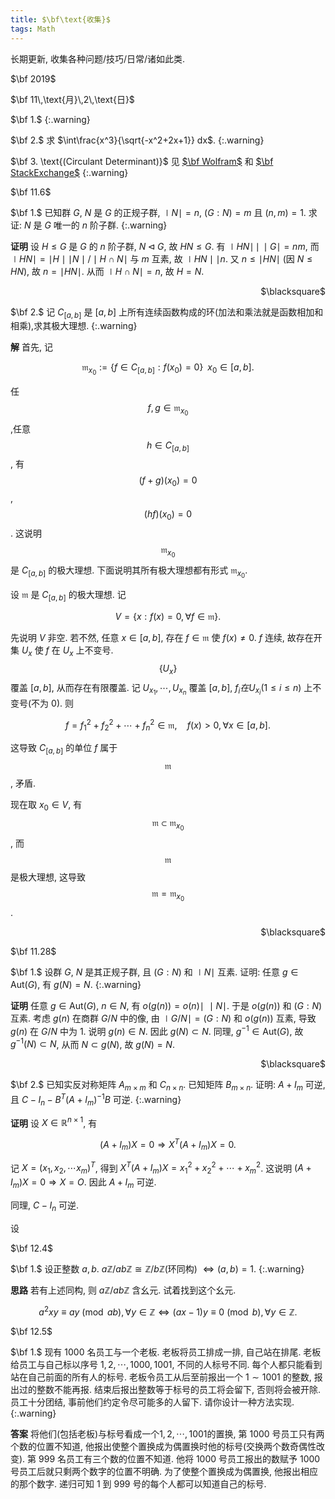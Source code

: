 ```yaml
---
title: $\bf\text{收集}$
tags: Math
---
```


长期更新, 收集各种问题/技巧/日常/诸如此类.

$\bf 2019$

$\bf 11\,\text{月}\,2\,\text{日}$

$\bf 1.$
{:.warning}

$\bf 2.$ 求 $\int\frac{x^3}{\sqrt{-x^2+2x+1}} dx$.
{:.warning}

$\bf 3. \text{(Circulant Determinant)}$ 见 [$\bf Wolfram$](http://mathworld.wolfram.com/CirculantDeterminant.html) 和 [$\bf StackExchange$](https://math.stackexchange.com/questions/386526/circular-determinant-problem)
{:.warning}

$\bf 11.6$

$\bf 1.$ 已知群 $G$, $N$ 是 $G$ 的正规子群, $\mid N\mid = n$, $(G:N)=m$ 且 $(n,m)=1$. 求证: $N$ 是 $G$ 唯一的 $n$ 阶子群.
{:.warning}

**证明** 设 $H \leqslant G$ 是 $G$ 的 $n$ 阶子群, $N \triangleleft G$, 故 $HN \leqslant G$. 有 $\mid HN\mid\, \mid\,  \mid G \mid = nm$, 而 $\mid HN \mid = \mid H \mid  \mid N \mid / \mid H\cap N \mid$ 与 $m$ 互素, 故 $\mid HN \mid \mid n$. 又 $n\le  \mid HN \mid$ (因 $N \leqslant HN$), 故 $n =   \mid HN \mid$. 从而 $\mid H\cap N \mid =n$, 故 $H=N$.
<p align="right">$\blacksquare$</p>

$\bf 2.$ 记 $C_{[a,b]}$ 是 $[a,b]$ 上所有连续函数构成的环(加法和乘法就是函数相加和相乘),求其极大理想.
{:.warning}

**解** 首先, 记

$$\mathfrak{m}_{x_0} := \{f \in C_{[a,b]}: f(x_0) = 0\}\,\,\, x_0 \in [a,b].$$

任$$f,g\in \mathfrak{m}_{x_0}$$,任意$$h \in C_{[a,b]}$$, 有$$(f+g)(x_0) = 0$$, $$(hf)(x_0) = 0$$. 这说明  $$\mathfrak{m}_{x_0}$$ 是 $C_{[a,b]}$ 的极大理想. 下面说明其所有极大理想都有形式 $\mathfrak{m}_{x_0}$.

设 $\mathfrak{m}$ 是 $C_{[a,b]}$ 的极大理想. 记

$$
	V = \{x : f(x) = 0, \forall f \in \mathfrak{m}\}.
$$

先说明 $V$ 非空. 若不然, 任意 $x \in [a,b]$, 存在 $f \in \mathfrak{m}$ 使 $f(x) \ne 0$. $f$ 连续, 故存在开集 $U_x$ 使 $f$ 在 $U_x$ 上不变号. $$\{U_x\}$$ 覆盖 $[a,b]$, 从而存在有限覆盖. 记 $U_{x_1},\cdots , U_{x_n}$ 覆盖 $[a,b]$, $f_i 在 U_{x_i} (1 \le i \le n)$ 上不变号(不为 $0$). 则

$$
	f = f_1^2 + f_2^2 + \cdots + f_n^2 \in \mathfrak{m}, \,\,\,\,\,\,\, f(x) > 0, \forall x \in [a,b].
$$

这导致 $C_{[a,b]}$ 的单位 $f$ 属于 $$\mathfrak{m}$$, 矛盾.

现在取 $x_0 \in V$, 有 $$\mathfrak{m} \subset \mathfrak{m}_{x_0}$$, 而 $$\mathfrak{m}$$ 是极大理想, 这导致 $$\mathfrak{m} = \mathfrak{m}_{x_0}$$.
<p align="right">$\blacksquare$</p>

$\bf 11.28$

$\bf 1.$ 设群 $G$, $N$ 是其正规子群, 且 $(G:N)$ 和 $\mid N \mid$ 互素. 证明: 任意 $g \in \mathrm{Aut}(G)$, 有 $g(N) = N$.
{:.warning}

**证明** 任意 $g \in \mathrm{Aut}(G)$, $n \in N$, 有 $o(g(n)) = o(n) \mid\,\,\mid N \mid$. 于是 $o(g(n))$ 和 $(G:N)$ 互素. 考虑 $g(n)$ 在商群 $G/N$ 中的像, 由 $\mid G/N\mid = (G:N)$ 和 $o(g(n))$ 互素, 导致 $g(n)$ 在 $G/N$ 中为 $1$. 说明 $g(n) \in N$. 因此 $g(N) \subset N$. 同理, $g^{-1}\in \mathrm{Aut}(G)$, 故 $g^{-1}(N) \subset N$, 从而 $N\subset g(N)$, 故 $g(N) = N$.
<p align="right">$\blacksquare$</p>

$\bf 2.$ 已知实反对称矩阵 $A_{m\times m}$ 和 $C_{n \times n}$. 已知矩阵 $B_{m \times n}$. 证明: $A+I_m$ 可逆,且 $C-I_n-B^T(A+I_m)^{-1}B$ 可逆.
{:.warning}

**证明** 设 $X \in \mathbb{R}^{n \times 1}$, 有

$$
(A+I_m)X = 0 \Longrightarrow X^T(A+I_m)X = 0.
$$

记 $X=(x_1,x_2,\cdots x_m)^T$, 得到 $X^T(A+I_m)X = x_1^2 + x_2^2 + \cdots + x_m^2$. 这说明 $(A+I_m)X = 0 \Rightarrow X = O$. 因此 $A+I_m$ 可逆.

同理, $C-I_n$ 可逆.

设

$\bf 12.4$

$\bf 1.$ 设正整数 $a,b$. $a\mathbb{Z}/ab\mathbb{Z} \cong \mathbb{Z}/b\mathbb{Z}$(环同构) $\Leftrightarrow (a,b)=1$.
{:.warning}

**思路** 若有上述同构, 则 $a\mathbb{Z}/ab\mathbb{Z}$ 含幺元. 试着找到这个幺元.

$$
a^2xy \equiv ay \pmod{ab}, \forall y \in \mathbb{Z} \Longleftrightarrow (ax-1)y \equiv 0 \pmod {b}, \forall y \in \mathbb{Z}.
$$

$\bf 12.5$

$\bf 1.$ 现有 $1000$ 名员工与一个老板. 老板将员工排成一排, 自己站在排尾. 老板给员工与自己标以序号 $1,2,\cdots, 1000,1001$, 不同的人标号不同. 每个人都只能看到站在自己前面的所有人的标号. 老板令员工从后至前报出一个 $1 \sim 1001$ 的整数, 报出过的整数不能再报. 结束后报出整数等于标号的员工将会留下, 否则将会被开除.  
员工十分团结, 事前他们约定令尽可能多的人留下. 请你设计一种方法实现.
{:.warning}

**答案** 将他们(包括老板)与标号看成一个$1,2,\cdots ,1001$的置换, 第 $1000$ 号员工只有两个数的位置不知道, 他报出使整个置换成为偶置换时他的标号(交换两个数奇偶性改变). 第 $999$ 名员工有三个数的位置不知道. 他将 $1000$ 号员工报出的数赋予 $1000$ 号员工后就只剩两个数字的位置不明确. 为了使整个置换成为偶置换, 他报出相应的那个数字. 递归可知 $1$ 到 $999$ 号的每个人都可以知道自己的标号.
